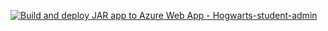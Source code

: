 [![Build and deploy JAR app to Azure Web App - Hogwarts-student-admin](https://github.com/AeselCSS/Java-Spring-Hogwarts-Student-Admin-Exercise/actions/workflows/main_hogwarts-student-admin.yml/badge.svg)](https://github.com/AeselCSS/Java-Spring-Hogwarts-Student-Admin-Exercise/actions/workflows/main_hogwarts-student-admin.yml)
